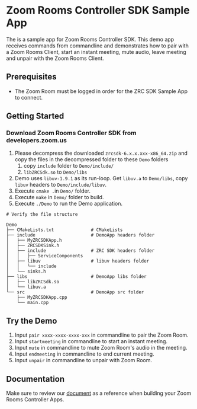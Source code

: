 # Zoom Rooms Controller SDK Sample App

The is a sample app for Zoom Rooms Controller SDK. This demo app receives commands from commandline and demonstrates how to pair with a Zoom Rooms Client, start an instant meeting, mute audio, leave meeting and unpair with the Zoom Rooms Client.

## Prerequisites

- The Zoom Room must be logged in order for the ZRC SDK Sample App to connect. 
   
## Getting Started
### Download Zoom Rooms Controller SDK from developers.zoom.us

1. Please decompress the downloaded `zrcsdk-6.x.x.xxx-x86_64.zip` and copy the files in the decompressed folder to these `Demo` folders
   1. copy `include` folder to `Demo/include/`
   2. `libZRCSdk.so` to `Demo/libs`
2. Demo uses `libuv-1.9.1` as its run-loop. Get `libuv.a` to `Demo/libs`, copy `libuv` headers to  `Demo/include/libuv`.
3. Execute `cmake .`in `Demo/` folder. 
4. Execute `make` in `Demo/` folder to build.
5. Execute `./Demo` to run the Demo application.

```
# Verify the file structure

Demo
├── CMakeLists.txt              # CMakeLists
├── include                     # DemoApp headers folder
│   ├── MyZRCSDKApp.h
│   ├── ZRCSDKSink.h
│   ├── include                 # ZRC SDK headers folder
│   │   ├── ServiceComponents
│   ├── libuv                   # libuv headers folder
│   │   └── include
│   └── sinks.h
├── libs                        # DemoApp libs folder
│   ├── libZRCSdk.so
│   └── libuv.a
└── src                         # DemoApp src folder
    ├── MyZRCSDKApp.cpp
    └── main.cpp
```

## Try the Demo
1. Input `pair xxxx-xxxx-xxxx-xxx` in commandline to pair the Zoom Room.
2. Input `startmeeting` in commandline to start an instant meeting.
3. Input `mute` in commandline to mute Zoom Room's audio in the meeting.
4. Input `endmeeting` in commandline to end current meeting.
5. Input `unpair` in commandline to unpair with Zoom Room.


## Documentation

Make sure to review our [document](https://developers.zoom.us/docs/zoom-rooms/zoom-rooms-controller/introduction/) as a reference when building your Zoom Rooms Controller Apps.
